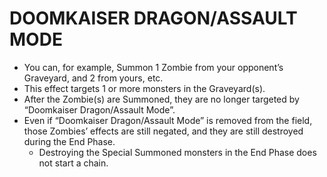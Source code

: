 
# DOOMKAISER DRAGON/ASSAULT MODE

*   You can, for example, Summon 1 Zombie from your opponent’s Graveyard, and 2 from yours, etc.
*   This effect targets 1 or more monsters in the Graveyard(s).
*   After the Zombie(s) are Summoned, they are no longer targeted by “Doomkaiser Dragon/Assault Mode”.
*   Even if “Doomkaiser Dragon/Assault Mode” is removed from the field, those Zombies’ effects are still negated, and they are still destroyed during the End Phase.
    *   Destroying the Special Summoned monsters in the End Phase does not start a chain.

  